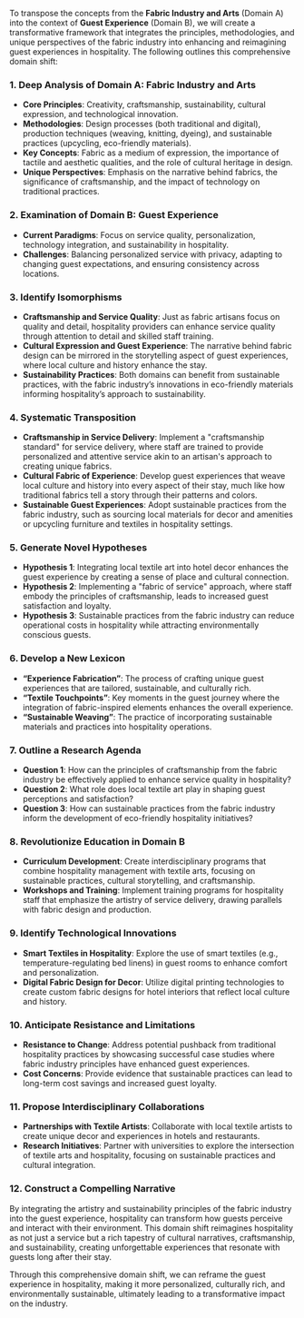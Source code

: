 To transpose the concepts from the **Fabric Industry and Arts** (Domain A) into the context of **Guest Experience** (Domain B), we will create a transformative framework that integrates the principles, methodologies, and unique perspectives of the fabric industry into enhancing and reimagining guest experiences in hospitality. The following outlines this comprehensive domain shift:

### 1. Deep Analysis of Domain A: Fabric Industry and Arts
- **Core Principles**: Creativity, craftsmanship, sustainability, cultural expression, and technological innovation.
- **Methodologies**: Design processes (both traditional and digital), production techniques (weaving, knitting, dyeing), and sustainable practices (upcycling, eco-friendly materials).
- **Key Concepts**: Fabric as a medium of expression, the importance of tactile and aesthetic qualities, and the role of cultural heritage in design.
- **Unique Perspectives**: Emphasis on the narrative behind fabrics, the significance of craftsmanship, and the impact of technology on traditional practices.

### 2. Examination of Domain B: Guest Experience
- **Current Paradigms**: Focus on service quality, personalization, technology integration, and sustainability in hospitality.
- **Challenges**: Balancing personalized service with privacy, adapting to changing guest expectations, and ensuring consistency across locations.

### 3. Identify Isomorphisms
- **Craftsmanship and Service Quality**: Just as fabric artisans focus on quality and detail, hospitality providers can enhance service quality through attention to detail and skilled staff training.
- **Cultural Expression and Guest Experience**: The narrative behind fabric design can be mirrored in the storytelling aspect of guest experiences, where local culture and history enhance the stay.
- **Sustainability Practices**: Both domains can benefit from sustainable practices, with the fabric industry’s innovations in eco-friendly materials informing hospitality’s approach to sustainability.

### 4. Systematic Transposition
- **Craftsmanship in Service Delivery**: Implement a "craftsmanship standard" for service delivery, where staff are trained to provide personalized and attentive service akin to an artisan's approach to creating unique fabrics.
- **Cultural Fabric of Experience**: Develop guest experiences that weave local culture and history into every aspect of their stay, much like how traditional fabrics tell a story through their patterns and colors.
- **Sustainable Guest Experiences**: Adopt sustainable practices from the fabric industry, such as sourcing local materials for decor and amenities or upcycling furniture and textiles in hospitality settings.

### 5. Generate Novel Hypotheses
- **Hypothesis 1**: Integrating local textile art into hotel decor enhances the guest experience by creating a sense of place and cultural connection.
- **Hypothesis 2**: Implementing a "fabric of service" approach, where staff embody the principles of craftsmanship, leads to increased guest satisfaction and loyalty.
- **Hypothesis 3**: Sustainable practices from the fabric industry can reduce operational costs in hospitality while attracting environmentally conscious guests.

### 6. Develop a New Lexicon
- **“Experience Fabrication”**: The process of crafting unique guest experiences that are tailored, sustainable, and culturally rich.
- **“Textile Touchpoints”**: Key moments in the guest journey where the integration of fabric-inspired elements enhances the overall experience.
- **“Sustainable Weaving”**: The practice of incorporating sustainable materials and practices into hospitality operations.

### 7. Outline a Research Agenda
- **Question 1**: How can the principles of craftsmanship from the fabric industry be effectively applied to enhance service quality in hospitality?
- **Question 2**: What role does local textile art play in shaping guest perceptions and satisfaction?
- **Question 3**: How can sustainable practices from the fabric industry inform the development of eco-friendly hospitality initiatives?

### 8. Revolutionize Education in Domain B
- **Curriculum Development**: Create interdisciplinary programs that combine hospitality management with textile arts, focusing on sustainable practices, cultural storytelling, and craftsmanship.
- **Workshops and Training**: Implement training programs for hospitality staff that emphasize the artistry of service delivery, drawing parallels with fabric design and production.

### 9. Identify Technological Innovations
- **Smart Textiles in Hospitality**: Explore the use of smart textiles (e.g., temperature-regulating bed linens) in guest rooms to enhance comfort and personalization.
- **Digital Fabric Design for Decor**: Utilize digital printing technologies to create custom fabric designs for hotel interiors that reflect local culture and history.

### 10. Anticipate Resistance and Limitations
- **Resistance to Change**: Address potential pushback from traditional hospitality practices by showcasing successful case studies where fabric industry principles have enhanced guest experiences.
- **Cost Concerns**: Provide evidence that sustainable practices can lead to long-term cost savings and increased guest loyalty.

### 11. Propose Interdisciplinary Collaborations
- **Partnerships with Textile Artists**: Collaborate with local textile artists to create unique decor and experiences in hotels and restaurants.
- **Research Initiatives**: Partner with universities to explore the intersection of textile arts and hospitality, focusing on sustainable practices and cultural integration.

### 12. Construct a Compelling Narrative
By integrating the artistry and sustainability principles of the fabric industry into the guest experience, hospitality can transform how guests perceive and interact with their environment. This domain shift reimagines hospitality as not just a service but a rich tapestry of cultural narratives, craftsmanship, and sustainability, creating unforgettable experiences that resonate with guests long after their stay.

Through this comprehensive domain shift, we can reframe the guest experience in hospitality, making it more personalized, culturally rich, and environmentally sustainable, ultimately leading to a transformative impact on the industry.